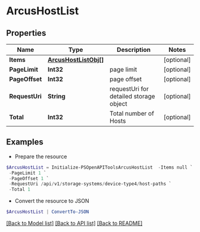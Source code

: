 # ArcusHostList
## Properties

Name | Type | Description | Notes
------------ | ------------- | ------------- | -------------
**Items** | [**ArcusHostListObj[]**](ArcusHostListObj.md) |  | [optional] 
**PageLimit** | **Int32** | page limit | [optional] 
**PageOffset** | **Int32** | page offset | [optional] 
**RequestUri** | **String** | requestUri for detailed storage object | [optional] 
**Total** | **Int32** | Total number of Hosts | [optional] 

## Examples

- Prepare the resource
```powershell
$ArcusHostList = Initialize-PSOpenAPIToolsArcusHostList  -Items null `
 -PageLimit 1 `
 -PageOffset 1 `
 -RequestUri /api/v1/storage-systems/device-type4/host-paths `
 -Total 1
```

- Convert the resource to JSON
```powershell
$ArcusHostList | ConvertTo-JSON
```

[[Back to Model list]](../README.md#documentation-for-models) [[Back to API list]](../README.md#documentation-for-api-endpoints) [[Back to README]](../README.md)

